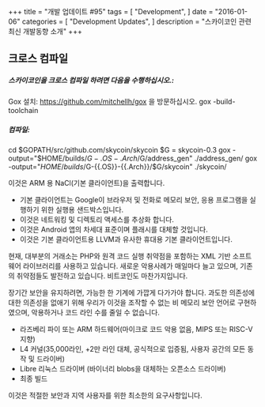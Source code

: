 +++
title = "개발 업데이트 #95"
tags = [
    "Development",
]
date = "2016-01-06"
categories = [
    "Development Updates",
]
description = "스카이코인 관련 최신 개발동향 소개"
+++

## 크로스 컴파일

##### 스카이코인을 크로스 컴파일 하려면 다음을 수행하십시오.:

Gox 설치:
https://github.com/mitchellh/gox 을 방문하십시오.
gox -build-toolchain

##### 컴파일:
cd $GOPATH/src/github.com/skycoin/skycoin
$G = skycoin-0.3
gox -output="$HOME/builds/$G-{{.OS}}-{{.Arch}}/$G/address_gen" ./address_gen/
gox -output="$HOME/builds/$G-{{.OS}}-{{.Arch}}/$G/skycoin" ./skycoin/

이것은 ARM 용 NaCl(기본 클라이언트)을 출력합니다.
- 기본 클라이언트는 Google이 브라우저 및 전화로 메모리 보안, 응용 프로그램을 실행하기 위한 실행용 샌드박스입니다.
- 이것은 네트워킹 및 디렉토리 액세스를 추상화 합니다.
- 이것은 Android 앱의 차세대 표준이며 플래시를 대체할 것입니다.
- 이것은 기본 클라이언트용 LLVM과 유사한 휴대용 기본 클라이언트입니다.

현재, 대부분의 거래소는 PHP와 원격 코드 실행 취약점을 포함하는 XML 기반 소프트웨어 라이브러리를 사용하고 있습니다.
새로운 악용사례가 매일마다 늘고 있으며, 기존의 취약점들도 발전하고 있습니다. 비트코인도 마찬가지입니다.

장기간 보안을 유지하려면, 가능한 한 기계에 가깝게 다가가야 합니다.
과도한 의존성에 대한 의존성을 없애기 위해 우리가 이것을 조작할 수 없는 비 메모리 보안 언어로 구현하였으며, 악용하거나 코드 라인 수를 줄일 수 없습니다.
- 라즈베리 파이 또는 ARM 하드웨어(마이크로 코드 악용 없음, MIPS 또는 RISC-V 지향)
- L4 커널(35,000라인, +2만 라인 대체, 공식적으로 입증됨, 사용자 공간의 모든 동작 및 드라이버)
- Libre 리눅스 드라이버 (바이너리 blobs을 대체하는 오픈소스 드라이버)
- 최종 빌드

이것은 적절한 보안과 지역 사용자를 위한 최소한의 요구사항입니다.
